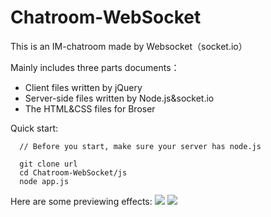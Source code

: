 # Chatroom-WebSocket
This is an IM-chatroom made by Websocket（socket.io）

Mainly includes three parts documents：
- Client files written by jQuery
- Server-side files written by Node.js&socket.io
- The HTML&CSS files for Broser

Quick start:
```
  // Before you start, make sure your server has node.js
  
  git clone url
  cd Chatroom-WebSocket/js
  node app.js
```

Here are some previewing effects:
<img src="https://github.com/KMKNKK/Chatroom-WebScoket/blob/homework/img_read/6.gif">
<img src="https://github.com/KMKNKK/Chatroom-WebScoket/blob/homework/img_read/5.gif">
